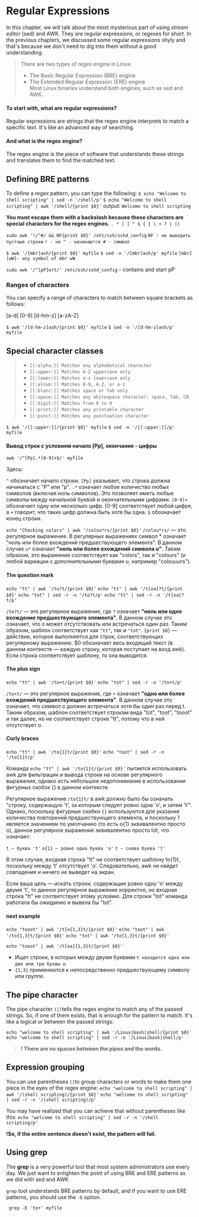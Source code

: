 # Regular Expressions

In this chapter, we will talk about the most mysterious part of using _stream editor_ (sed) and
AWK. They are regular expressions, or regexes for short. In the previous chapters, we
discussed some regular expressions shyly and that's because we don't need to dig into them
without a good understanding.

>There are two types of regex engine in Linux:
>- The Basic Regular Expression (BRE) engine
>- The Extended Regular Expression (ERE) engine\
>Most Linux binaries understand both engines, such as sed and AWK.

#### To start with, what are regular expressions?
Regular expressions are strings that the regex engine interprets to match a specific text. It's
like an advanced way of searching.

#### And what is the regex engine?
The regex engine is the piece of software that understands these strings and translates them
to find the matched text.

## Defining BRE patterns
To define a regex pattern, you can type the following:
`$ echo "Welcome to shell scripting" | sed -n '/shell/p'`
`$ echo "Welcome to shell scripting" | awk '/shell/{print $0}'`
output:
`Welcome to shell scripting`

__You must escape them with a backslash because these characters are
special characters for the regex engines.__
`. * [ ] ^ $ { } \ + ? | ()`

`sudo awk '!/^#/ && NF{print $0}' /etc/ssh/sshd_config`
`NF - не выводить пустные строки`
`! - не ^ - начинаются # - символ`

`$ awk '/[mbr]ash/{print $0}' myfile`
`$ sed -n '/[mbr]ash/p' myfile`
`[mbr] [wW]- any symbol of mbr wW`

`sudo awk '/^[pP]ort/' /etc/ssh/sshd_config` - contains and start pP

### Ranges of characters
You can specify a range of characters to match between square brackets as follows:

[a-d]
[0-9]
[d-hm-z]
[a-zA-Z]

`$ awk '/[d-hm-z]ash/{print $0}' myfile`
`$ sed -n '/[d-hm-z]ash/p' myfile`

## Special character classes
> - `[[:alpha:]] Matches any alphabetical character`
> - `[[:upper:]] Matches A-Z uppercase only`
> - `[[:lower:]] Matches a-z lowercase only`
> - `[[:alnum:]] Matches 0-9, A-Z, or a-z`
> - `[[:blanc:]] Matches space or Tab only`
> - `[[:space:]] Matches any whitespace character: space, Tab, CR`
> - `[[:digit:]] Matches from 0 to 9`
> - `[[:print:]] Matches any printable character`
> - `[[:punct:]] Matches any punctuation character`

`$ awk '/[[:upper:]]/{print $0}' myfile`
`$ sed -n '/[[:upper:]]/p' myfile`

#### Вывод строк с условием начало [Pp], окончание - цифры


`awk '/^[Pp].*[0-9]+$/' myfile`

Здесь:


`^` обозначает начало строки.
`[Pp]` указывает, что строка должна начинаться с "P" или "p".
`.*` означает любое количество любых символов (включая ноль символов). Это позволяет иметь любые символы между начальной буквой и окончательными цифрами.
`[0-9]+` обозначает одну или несколько цифр. [0-9] соответствует любой цифре, а `+` говорит, что таких цифр должна быть хотя бы одна.
`$` обозначает конец строки.

`echo "Checking colors" | awk '/colou*rs/{print $0}'`
`/colou*rs/` — это регулярное выражение. В регулярных выражениях символ * означает "ноль или более вхождений предшествующего элемента". В данном случае `u*` означает __"ноль или более вхождений символа u"__. Таким образом, это выражение соответствует как "colors", так и "colours" (и любой вариации с дополнительными буквами u, например "colouuurs").

#### The question mark
`echo "tt" | awk '/to?t/{print $0}'`
`echo "tt" | awk '/t[oa]?t/{print $0}'`
`echo "tot" | sed -r -n '/to?t/p'`
`echo "tt" | sed -r -n '/t[oa]?t/p'`

`/to?t/` — это регулярное выражение, где `?` означает __"ноль или одно вхождение предшествующего элемента"__. В данном случае это означает, что o может отсутствовать или встречаться один раз. Таким образом, шаблон соответствует как `"tt"`, так и `"tot"`.
`{print $0}` — действие, которое выполняется для строк, соответствующих регулярному выражению. $0 обозначает весь входящий текст (в данном контексте — каждую строку, которая поступает на вход awk). Если строка соответствует шаблону, то она выводится.

#### The plus sign

`echo "tt" | awk '/to+t/{print $0}'`
`echo "tot" | sed -r -n '/to+t/p'`

`/to+t/` — это регулярное выражение, где `+` означает __"одно или более вхождений предшествующего элемента"__. В данном случае это означает, что символ o должен встречаться хотя бы один раз перед t. Таким образом, шаблон соответствует строкам вида "tot", "toot", "tooot" и так далее, но не соответствует строке "tt", потому что в ней отсутствует o.

#### Curly braces
`echo "tt" | awk '/to{1}t/{print $0}'`
`echo "toot" | sed -r -n '/to{1}t/p'`

Команда `echo "tt" | awk '/to{1}t/{print $0}'` пытается использовать awk для фильтрации и вывода строки на основе регулярного выражения, однако есть небольшое недопонимание в использовании фигурных скобок {} в данном контексте.

Регулярное выражение `/to{1}t/` в awk должно было бы означать "строку, содержащую 't', за которым следует ровно одна 'o', и затем 't'". Однако, поскольку фигурные скобки `{}` используются для указания количества повторений предшествующего элемента, и поскольку 1 является значением по умолчанию (то есть o{1} эквивалентно просто o), данное регулярное выражение эквивалентно просто tot, что означает:

`t — буква 't'`
`o{1} — ровно одна буква 'o'`
`t — снова буква 't'`

В этом случае, входная строка "tt" не соответствует шаблону to{1}t, поскольку между 't' отсутствует 'o'. Следовательно, awk не найдет совпадения и ничего не выведет на экран.

Если ваша цель — искать строки, содержащие ровно одну 'o' между двумя 't', то данное регулярное выражение корректно, но входная строка "tt" не соответствует этому условию. Для строки "tot" команда работала бы ожидаемо и вывела бы "tot".

#### next example
`echo "tooot" | awk '/t[o{1,3}t/{print $0}'`
`echo "toot" | awk '/to{1,3}t/{print $0}'`
`echo "tot" | awk '/to{1,3}t/{print $0}'`

`echo "tooot" | awk '/t[oa]{1,3}t/{print $0}'`

- Ищет строки, в которых между двумя буквами `t находится одна или две или три буквы o`. 
- `{1,3}` применяются к непосредственно предшествующему символу или группе.


## The pipe character

The pipe character `(|)`tells the regex engine to match any of the passed strings. So, if one of
them exists, that is enough for the pattern to match. It's like a logical _or_ between the passed
strings:

`echo "welcome to shell scripting" | awk '/Linux|bash|shell/{print $0}'`
`echo "welcome to shell scripting" | sed -r -n '/Linux|bash|shell/p'`
>__!  There are no spaces between the pipes and the words.__

## Expression grouping
You can use parentheses `()`to group characters or words to make them one piece in the
eyes of the regex engine:
`echo "welcome to shell scripting" | awk '/(shell scripting)/{print $0}'`
`echo "welcome to shell scripting" | sed -r -n '/(shell scripting)/p'`

You may have realized that you can achieve that without parentheses like this:
`echo "welcome to shell scripting" | sed -r -n '/shell scripting/p'`

__!So, if the entire sentence doesn't exist, the pattern will fail.__

## Using grep
The __grep__ is a very powerful tool that most system administrators use every day. We just
want to enlighten the point of using BRE and ERE patterns as we did with sed and AWK

`grep` tool understands BRE patterns by default, and if you want to use ERE patterns, you
should use the `-E` option.

` grep -E 'to+' myfile`
